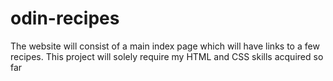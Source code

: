 # odin-recipes
The website will consist of a main index page which will have links to a few recipes.
This project will solely require my HTML and CSS skills acquired so far
